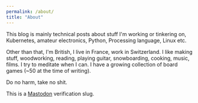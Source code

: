 ```yaml
---
permalink: /about/
title: "About"
---
```


This blog is mainly technical posts about stuff I'm working or tinkering on, Kubernetes, amateur electronics, Python, Processing language, Linux etc.

Other than that, I'm British, I live in France, work in Switzerland. I like making stuff, woodworking, reading, playing guitar, snowboarding, cooking, music, films. I try to meditate when I can. I have a growing collection of board games (~50 at the time of writing).

Do no harm, take no shit.

This is a <a rel="me" href="https://mas.to/@alexanderdyas">Mastodon</a> verification slug.
